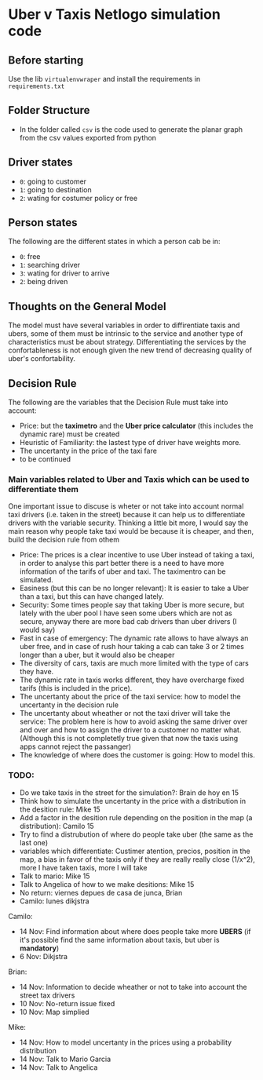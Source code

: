 # Uber v Taxis Netlogo simulation code

## Before starting

Use the lib `virtualenvwraper` and install the requirements in `requirements.txt`

## Folder Structure
* In the folder called `csv` is the code used to generate the planar graph from the csv values exported from python

## Driver states
* `0`: going to customer
* `1`: going to destination
* `2`: wating for costumer policy or free

## Person states
The following are the different states in which a person cab be in:
* `0`: free
* `1`: searching driver
* `3`: wating for driver to arrive
* `2`: being driven

## Thoughts on the General Model
The model must have several variables in order to diffirentiate taxis and ubers, some of them must be intrinsic to the service and another type of characteristics must be about strategy. Differentiating the services by the confortableness is not enough given the new trend of decreasing quality of uber's confortability.

## Decision Rule

The following are the variables that the Decision Rule must take into account:

* Price: but the **taximetro** and the **Uber price calculator** (this includes the dynamic rare) must be created
* Heuristic of Familiarity: the lastest type of driver have weights more.
* The uncertanty in the price of the taxi fare
* to be continued

### Main variables related to Uber and Taxis which can be used to differentiate them
One important issue to discuse is wheter or not take into account normal taxi drivers (i.e. taken in the street) because it can help us to differentiate drivers with the variable security. Thinking a little bit more, I would say the main reason why people take taxi would be because it is cheaper, and then, build the decision rule from othem
* Price: The prices is a clear incentive to use Uber instead of taking a taxi, in order to analyse this part better there is a need to have more information of the tarifs of uber and taxi. The taximentro can be simulated.
* Easiness (but this can be no longer relevant): It is easier to take a Uber than a taxi, but this can have changed lately.
* Security: Some times people say that taking Uber is more secure, but lately with the uber pool I have seen some ubers which are not as secure, anyway there are more bad cab drivers than uber drivers (I would say)
* Fast in case of emergency: The dynamic rate allows to have always an uber free, and in case of rush hour taking a cab can take 3 or 2 times longer than a uber, but it would also be cheaper
* The diversity of cars, taxis are much more limited with the type of cars they have.
* The dynamic rate in taxis works different, they have overcharge fixed tarifs (this is included in the price).
* The uncertanty about the price of the taxi service: how to model the uncertanty in the decision rule
* The uncertanty about wheather or not the taxi driver will take the service: The problem here is how to avoid asking the same driver over and over and how to assign the driver to a customer no matter what. (Although this is not completetly true given that now the taxis using apps cannot reject the passanger)
* The knowledge of where does the customer is going: How to model this.

### TODO:
* Do we take taxis in the street for the simulation?: Brain de hoy en 15
* Think how to simulate the uncertanty in the price with a distribution in the desition rule: Mike 15
* Add a factor in the desition rule depending on the position in the map (a distribution): Camilo 15
* Try to find a distrubution of where do people take uber (the same as the last one)
* variables which differentiate: Custimer atention, precios, position in the map, a bias in favor of the taxis only if they are really really close (1/x^2), more I have taken taxis, more I will take
* Talk to mario: Mike 15
* Talk to Angelica of how to we make desitions: Mike 15
* No return: viernes depues de casa de junca, Brian
* Camilo: lunes dikjstra

Camilo:
* 14 Nov: Find information about where does people take more **UBERS** (if it's possible find the same information about taxis, but uber is **mandatory**)
* 6 Nov: Dikjstra

Brian:
* 14 Nov: Information to decide wheather or not to take into account the street tax drivers
* 10 Nov: No-return issue fixed
* 10 Nov: Map simplied

Mike:
* 14 Nov: How to model uncertanty in the prices using a probability distribution
* 14 Nov: Talk to Mario Garcia
* 14 Nov: Talk to Angelica


